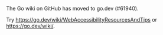 The Go wiki on GitHub has moved to go.dev (#61940).

Try <https://go.dev/wiki/WebAccessibilityResourcesAndTips> or <https://go.dev/wiki/>.

